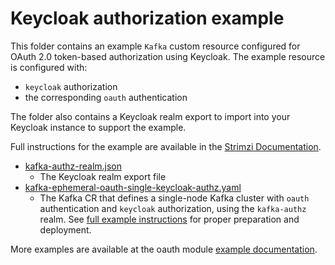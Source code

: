 # Keycloak authorization example

This folder contains an example `Kafka` custom resource configured for OAuth 2.0 token-based authorization using Keycloak. The example resource is configured with:

- `keycloak` authorization
- the corresponding `oauth` authentication

The folder also contains a Keycloak realm export to import into your Keycloak instance to support the example.

Full instructions for the example are available in the [Strimzi Documentation](https://strimzi.io/docs/operators/0.32.0/configuring.html#proc-oauth-authorization-keycloak-example_str).

- [kafka-authz-realm.json](kafka-authz-realm.json)
  - The Keycloak realm export file
- [kafka-ephemeral-oauth-single-keycloak-authz.yaml](kafka-ephemeral-oauth-single-keycloak-authz.yaml)
  - The Kafka CR that defines a single-node Kafka cluster with `oauth` authentication and `keycloak` authorization,
    using the `kafka-authz` realm. See [full example instructions](https://strimzi.io/docs/operators/0.32.0/configuring.html#proc-oauth-authorization-keycloak-example_str) for proper preparation and deployment.

More examples are available at the oauth module [example documentation](https://github.com/strimzi/strimzi-kafka-oauth/tree/main/examples).
